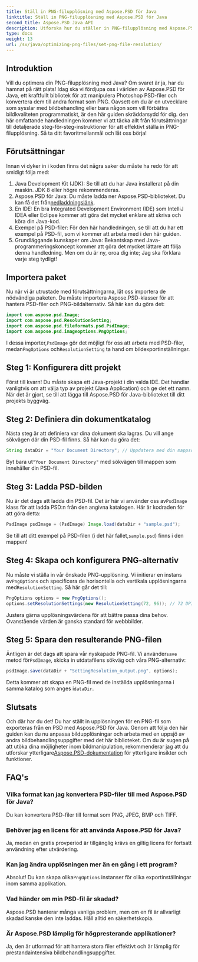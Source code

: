 ```yaml
---
title: Ställ in PNG-filupplösning med Aspose.PSD för Java
linktitle: Ställ in PNG-filupplösning med Aspose.PSD för Java
second_title: Aspose.PSD Java API
description: Utforska hur du ställer in PNG-filupplösning med Aspose.PSD för Java med denna detaljerade steg-för-steg handledning. Optimera dina bilder på nolltid.
type: docs
weight: 13
url: /sv/java/optimizing-png-files/set-png-file-resolution/
---
```

## Introduktion
Vill du optimera din PNG-filupplösning med Java? Om svaret är ja, har du hamnat på rätt plats! Idag ska vi fördjupa oss i världen av Aspose.PSD för Java, ett kraftfullt bibliotek för att manipulera Photoshop PSD-filer och konvertera dem till andra format som PNG. Oavsett om du är en utvecklare som sysslar med bildbehandling eller bara någon som vill förbättra bildkvaliteten programmatiskt, är den här guiden skräddarsydd för dig. 
den här omfattande handledningen kommer vi att täcka allt från förutsättningar till detaljerade steg-för-steg-instruktioner för att effektivt ställa in PNG-filupplösning. Så ta ditt favoritmellanmål och låt oss börja!
## Förutsättningar
 
Innan vi dyker in i koden finns det några saker du måste ha redo för att smidigt följa med:
1. Java Development Kit (JDK): Se till att du har Java installerat på din maskin. JDK 8 eller högre rekommenderas.
2.  Aspose.PSD för Java: Du måste ladda ner Aspose.PSD-biblioteket. Du kan få det från[nedladdningslänk](https://releases.aspose.com/psd/java/).
3. En IDE: En bra Integrated Development Environment (IDE) som IntelliJ IDEA eller Eclipse kommer att göra det mycket enklare att skriva och köra din Java-kod.
4. Exempel på PSD-filer: För den här handledningen, se till att du har ett exempel på PSD-fil, som vi kommer att arbeta med i den här guiden.
5. Grundläggande kunskaper om Java: Bekantskap med Java-programmeringskoncept kommer att göra det mycket lättare att följa denna handledning. Men om du är ny, oroa dig inte; Jag ska förklara varje steg tydligt!
## Importera paket
Nu när vi är utrustade med förutsättningarna, låt oss importera de nödvändiga paketen. Du måste importera Aspose.PSD-klasser för att hantera PSD-filer och PNG-bildalternativ. Så här kan du göra det:
```java
import com.aspose.psd.Image;
import com.aspose.psd.ResolutionSetting;
import com.aspose.psd.fileformats.psd.PsdImage;
import com.aspose.psd.imageoptions.PngOptions;
```
 I dessa importer,`PsdImage` gör det möjligt för oss att arbeta med PSD-filer, medan`PngOptions` och`ResolutionSetting` ta hand om bildexportinställningar.
## Steg 1: Konfigurera ditt projekt
Först till kvarn! Du måste skapa ett Java-projekt i din valda IDE. Det handlar vanligtvis om att välja typ av projekt (Java Application) och ge det ett namn. 
När det är gjort, se till att lägga till Aspose.PSD för Java-biblioteket till ditt projekts byggväg.
## Steg 2: Definiera din dokumentkatalog
Nästa steg är att definiera var dina dokument ska lagras. Du vill ange sökvägen där din PSD-fil finns. Så här kan du göra det:
```java
String dataDir = "Your Document Directory"; // Uppdatera med din mappsökväg
```
 Byt bara ut`"Your Document Directory"` med sökvägen till mappen som innehåller din PSD-fil. 
## Steg 3: Ladda PSD-bilden
 Nu är det dags att ladda din PSD-fil. Det är här vi använder oss av`PsdImage` klass för att ladda PSD:n från den angivna katalogen. 
Här är kodraden för att göra detta:
```java
PsdImage psdImage = (PsdImage) Image.load(dataDir + "sample.psd");
```
 Se till att ditt exempel på PSD-filen (i det här fallet,`sample.psd`) finns i den mappen!
## Steg 4: Skapa och konfigurera PNG-alternativ
 Nu måste vi ställa in vår önskade PNG-upplösning. Vi initierar en instans av`PngOptions` och specificera de horisontella och vertikala upplösningarna med`ResolutionSetting`.
Så här går det till:
```java
PngOptions options = new PngOptions();
options.setResolutionSettings(new ResolutionSetting(72, 96)); // 72 DPI horisontell, 96 DPI vertikal
```
Justera gärna upplösningsvärdena för att bättre passa dina behov. Ovanstående värden är ganska standard för webbbilder.
## Steg 5: Spara den resulterande PNG-filen
 Äntligen är det dags att spara vår nyskapade PNG-fil. Vi använder`save` metod för`PsdImage`, skicka in utdatafilens sökväg och våra PNG-alternativ:
```java
psdImage.save(dataDir + "SettingResolution_output.png", options);
```
 Detta kommer att skapa en PNG-fil med de inställda upplösningarna i samma katalog som anges i`dataDir`.
## Slutsats
Och där har du det! Du har ställt in upplösningen för en PNG-fil som exporteras från en PSD med Aspose.PSD för Java. Genom att följa den här guiden kan du nu anpassa bildupplösningar och arbeta med en uppsjö av andra bildbehandlingsuppgifter med det här biblioteket. Om du är sugen på att utöka dina möjligheter inom bildmanipulation, rekommenderar jag att du utforskar ytterligare[Aspose.PSD-dokumentation](https://reference.aspose.com/psd/java/) för ytterligare insikter och funktioner.

## FAQ's
### Vilka format kan jag konvertera PSD-filer till med Aspose.PSD för Java?
Du kan konvertera PSD-filer till format som PNG, JPEG, BMP och TIFF.
### Behöver jag en licens för att använda Aspose.PSD för Java?
Ja, medan en gratis provperiod är tillgänglig krävs en giltig licens för fortsatt användning efter utvärdering.
### Kan jag ändra upplösningen mer än en gång i ett program?
 Absolut! Du kan skapa olika`PngOptions` instanser för olika exportinställningar inom samma applikation.
### Vad händer om min PSD-fil är skadad?
Aspose.PSD hanterar många vanliga problem, men om en fil är allvarligt skadad kanske den inte laddas. Håll alltid en säkerhetskopia.
### Är Aspose.PSD lämplig för högpresterande applikationer?
Ja, den är utformad för att hantera stora filer effektivt och är lämplig för prestandaintensiva bildbehandlingsuppgifter.